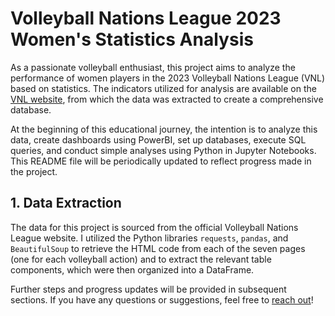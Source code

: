 # Volleyball Nations League 2023 Women's Statistics Analysis

As a passionate volleyball enthusiast, this project aims to analyze the performance of women players in the 2023 Volleyball Nations League (VNL) based on statistics. The indicators utilized for analysis are available on the [VNL website](https://en.volleyballworld.com/volleyball/competitions/volleyball-nations-league/2023/finals-statistics/
), from which the data was extracted to create a comprehensive database.

At the beginning of this educational journey, the intention is to analyze this data, create dashboards using PowerBI, set up databases, execute SQL queries, and conduct simple analyses using Python in Jupyter Notebooks. This README file will be periodically updated to reflect progress made in the project.

## 1. Data Extraction
The data for this project is sourced from the official Volleyball Nations League website. I utilized the Python libraries `requests`, `pandas`, and `BeautifulSoup` to retrieve the HTML code from each of the seven pages (one for each volleyball action) and to extract the relevant table components, which were then organized into a DataFrame.

Further steps and progress updates will be provided in subsequent sections. If you have any questions or suggestions, feel free to [reach out](https://www.linkedin.com/in/jrocatelli/)!
